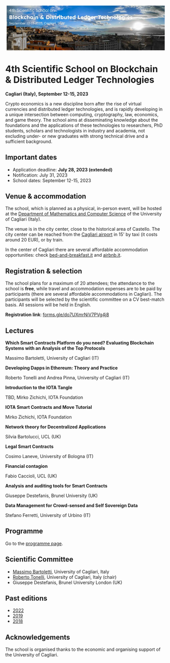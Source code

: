 ![image](4th-dlt-school-logo.jpg)

# 4th Scientific School on Blockchain & Distributed Ledger Technologies

**Cagliari (Italy), September 12-15, 2023**

Crypto economics is a new discipline born after the rise of virtual currencies and distributed ledger technologies, and is rapidly developing in a unique intersection between computing, cryptography,  law,
economics, and game theory. The school aims at disseminating  knowledge about the foundations and the applications of these technologies to researchers, PhD students, scholars and technologists in industry and academia, not excluding under- or new graduates with strong technical drive and a sufficient background.


## Important dates

- Application deadline: **July 28, 2023 (extended)**
- Notification: July 31, 2023
- School dates: September 12-15, 2023


## Venue & accommodation

The school, which is planned as a physical, in-person event, will be hosted at the [Department of Mathematics and Computer Science](https://goo.gl/maps/jjzgXGtSLtVBSrDu9) of the University of Cagliari (Italy).

The venue is in the city center, close to the historical area of Castello. 
The city center can be reached from the [Cagliari airport](http://www.sogaer.it/it) in 15' by taxi (it costs around 20 EUR), or by train.

In the center of Cagliari there are several affordable accommodation opportunities: check [bed-and-breakfast.it](https://www.bed-and-breakfast.it/lista_strutture_ur.cfm?locale=it&zona=Castello&citta=Cagliari&idregione=14) and
[airbnb.it](https://www.airbnb.it/rooms/6619495?source_impression_id=p3_1688053073_kJI5XWcXBEsz1r%2B1).


## Registration & selection

The school plans for a maximum of 20 attendees; the attendance to the school is **free**, while travel and accommodation expenses are to be paid by participants (there are several affordable accommodations in Cagliari). 
The participants will be selected by the scientific  committee on a CV best-match basis.
All sessions will be held in English.

**Registration link**: [forms.gle/do7UXmrNiV7PVg4j8](https://forms.gle/do7UXmrNiV7PVg4j8)


## Lectures

**Which Smart Contracts Platform do you need? Evaluating Blockchain Systems with an Analysis of the Top Protocols**

Massimo Bartoletti, University of Cagliari (IT)

**Developing Dapps in Ethereum: Theory and Practice**

Roberto Tonelli and Andrea Pinna, University of Cagliari (IT)

**Introduction to the IOTA Tangle**

TBD, Mirko Zichichi, IOTA Foundation

**IOTA Smart Contracts and Move Tutorial**

Mirko Zichichi, IOTA Foundation

**Network theory for Decentralized Applications**

Silvia Bartolucci, UCL (UK)

**Legal Smart Contracts** 

Cosimo Laneve, University of Bologna (IT)

**Financial contagion**

Fabio Caccioli, UCL (UK)

**Analysis and auditing tools for Smart Contracts**

Giuseppe Destefanis, Brunel University (UK)

**Data Management for Crowd-sensed and Self Sovereign Data**

Stefano Ferretti, University of Urbino (IT)


## Programme

Go to the [programme page](programme.md).

## Scientific Committee

- [Massimo Bartoletti](https://blockchain.unica.it), University of Cagliari, Italy
- [Roberto Tonelli](https://www.unica.it/unica/it/ateneo_s07_ss01.page?contentId=SHD31003), University of Cagliari, Italy (chair)
- Giuseppe Destefanis, Brunel University London (UK)


## Past editions

- [2022](2022/)
- [2019](2019/)
- [2018](2018/)


## Acknowledgements

The school is organised thanks to the economic and organising support of the University of Cagliari.
